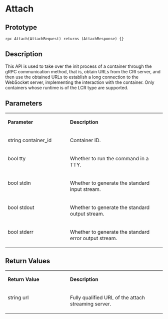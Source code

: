 # Attach<a name="EN-US_TOPIC_0184808108"></a>

## Prototype<a name="en-us_topic_0183088054_section164301654155514"></a>

```
rpc Attach(AttachRequest) returns (AttachResponse) {}
```

## Description<a name="en-us_topic_0183088054_section729211519569"></a>

This API is used to take over the init process of a container through the gRPC communication method, that is, obtain URLs from the CRI server, and then use the obtained URLs to establish a long connection to the WebSocket server, implementing the interaction with the container. Only containers whose runtime is of the LCR type are supported.

## Parameters<a name="en-us_topic_0183088054_section349492895613"></a>

<a name="en-us_topic_0183088054_table184320467318"></a>
<table><tbody><tr id="en-us_topic_0183088054_row78917461336"><td class="cellrowborder" valign="top" width="39.54%"><p id="en-us_topic_0183088054_p1089154617315"><a name="en-us_topic_0183088054_p1089154617315"></a><a name="en-us_topic_0183088054_p1089154617315"></a><strong id="en-us_topic_0183088054_b1145614180320"><a name="en-us_topic_0183088054_b1145614180320"></a><a name="en-us_topic_0183088054_b1145614180320"></a>Parameter</strong></p>
</td>
<td class="cellrowborder" valign="top" width="60.46%"><p id="en-us_topic_0183088054_p128984613319"><a name="en-us_topic_0183088054_p128984613319"></a><a name="en-us_topic_0183088054_p128984613319"></a><strong id="en-us_topic_0183088054_b7905112017323"><a name="en-us_topic_0183088054_b7905112017323"></a><a name="en-us_topic_0183088054_b7905112017323"></a>Description</strong></p>
</td>
</tr>
<tr id="en-us_topic_0183088054_row10898461533"><td class="cellrowborder" valign="top" width="39.54%"><p id="en-us_topic_0183088054_p1253351115517"><a name="en-us_topic_0183088054_p1253351115517"></a><a name="en-us_topic_0183088054_p1253351115517"></a>string container_id</p>
</td>
<td class="cellrowborder" valign="top" width="60.46%"><p id="en-us_topic_0183088054_p1189846434"><a name="en-us_topic_0183088054_p1189846434"></a><a name="en-us_topic_0183088054_p1189846434"></a>Container ID.</p>
</td>
</tr>
<tr id="en-us_topic_0183088054_row4812119101610"><td class="cellrowborder" valign="top" width="39.54%"><p id="en-us_topic_0183088054_p3218304144"><a name="en-us_topic_0183088054_p3218304144"></a><a name="en-us_topic_0183088054_p3218304144"></a>bool tty</p>
</td>
<td class="cellrowborder" valign="top" width="60.46%"><p id="en-us_topic_0183088054_p1947314925616"><a name="en-us_topic_0183088054_p1947314925616"></a><a name="en-us_topic_0183088054_p1947314925616"></a>Whether to run the command in a TTY.</p>
</td>
</tr>
<tr id="en-us_topic_0183088054_row1569883411415"><td class="cellrowborder" valign="top" width="39.54%"><p id="en-us_topic_0183088054_p06982346147"><a name="en-us_topic_0183088054_p06982346147"></a><a name="en-us_topic_0183088054_p06982346147"></a>bool stdin</p>
</td>
<td class="cellrowborder" valign="top" width="60.46%"><p id="en-us_topic_0183088054_p469919340142"><a name="en-us_topic_0183088054_p469919340142"></a><a name="en-us_topic_0183088054_p469919340142"></a>Whether to generate the standard input stream.</p>
</td>
</tr>
<tr id="en-us_topic_0183088054_row12135742161414"><td class="cellrowborder" valign="top" width="39.54%"><p id="en-us_topic_0183088054_p5135242161417"><a name="en-us_topic_0183088054_p5135242161417"></a><a name="en-us_topic_0183088054_p5135242161417"></a>bool stdout</p>
</td>
<td class="cellrowborder" valign="top" width="60.46%"><p id="en-us_topic_0183088054_p1613584220142"><a name="en-us_topic_0183088054_p1613584220142"></a><a name="en-us_topic_0183088054_p1613584220142"></a>Whether to generate the standard output stream.</p>
</td>
</tr>
<tr id="en-us_topic_0183088054_row101281154171413"><td class="cellrowborder" valign="top" width="39.54%"><p id="en-us_topic_0183088054_p151281754181412"><a name="en-us_topic_0183088054_p151281754181412"></a><a name="en-us_topic_0183088054_p151281754181412"></a>bool stderr</p>
</td>
<td class="cellrowborder" valign="top" width="60.46%"><p id="en-us_topic_0183088054_p51282542141"><a name="en-us_topic_0183088054_p51282542141"></a><a name="en-us_topic_0183088054_p51282542141"></a>Whether to generate the standard error output stream.</p>
</td>
</tr>
</tbody>
</table>

## Return Values<a name="en-us_topic_0183088054_section10495164611565"></a>

<a name="en-us_topic_0183088054_table15296551936"></a>
<table><tbody><tr id="en-us_topic_0183088054_row18741555834"><td class="cellrowborder" valign="top" width="39.54%"><p id="en-us_topic_0183088054_p197485518319"><a name="en-us_topic_0183088054_p197485518319"></a><a name="en-us_topic_0183088054_p197485518319"></a><strong id="en-us_topic_0183088054_b109921252323"><a name="en-us_topic_0183088054_b109921252323"></a><a name="en-us_topic_0183088054_b109921252323"></a>Return Value</strong></p>
</td>
<td class="cellrowborder" valign="top" width="60.46%"><p id="en-us_topic_0183088054_p374185520310"><a name="en-us_topic_0183088054_p374185520310"></a><a name="en-us_topic_0183088054_p374185520310"></a><strong id="en-us_topic_0183088054_b0887828183218"><a name="en-us_topic_0183088054_b0887828183218"></a><a name="en-us_topic_0183088054_b0887828183218"></a>Description</strong></p>
</td>
</tr>
<tr id="en-us_topic_0183088054_row87419551317"><td class="cellrowborder" valign="top" width="39.54%"><p id="en-us_topic_0183088054_p15574205011242"><a name="en-us_topic_0183088054_p15574205011242"></a><a name="en-us_topic_0183088054_p15574205011242"></a>string url</p>
</td>
<td class="cellrowborder" valign="top" width="60.46%"><p id="en-us_topic_0183088054_p103555206255"><a name="en-us_topic_0183088054_p103555206255"></a><a name="en-us_topic_0183088054_p103555206255"></a>Fully qualified URL of the attach streaming server.</p>
</td>
</tr>
</tbody>
</table>

